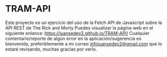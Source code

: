 # TRAM-API
Este proyecto es un ejercicio del uso de la Fetch API de Javascript sobre la API REST de The Rick and Morty
Puedes visualizar la página web en el siguiente enlance: https://juansedev2.github.io/TRAM-API/
Cualquier comentario/reporte de algún error en la aplicación/sugerencia es bienvenida, preferiblemente a mi correo infojuansedev2@gmail.com que lo estaré revisando, muchas gracias por verlo.
